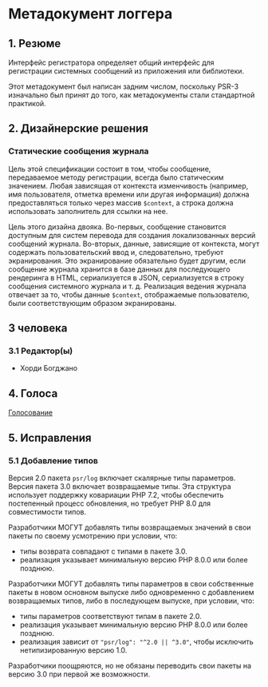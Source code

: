 # Метадокумент логгера


## 1. Резюме

Интерфейс регистратора определяет общий интерфейс для регистрации системных сообщений из приложения или библиотеки.

Этот метадокумент был написан задним числом, поскольку PSR-3 изначально был принят до того, как метадокументы стали стандартной практикой.

## 2. Дизайнерские решения

### Статические сообщения журнала

Цель этой спецификации состоит в том, чтобы сообщение, передаваемое методу регистрации, всегда было статическим значением. Любая зависящая от контекста изменчивость (например, имя пользователя, отметка времени или другая информация) должна предоставляться только через массив `$context`, а строка должна использовать заполнитель для ссылки на нее.

Цель этого дизайна двояка. Во-первых, сообщение становится доступным для систем перевода для создания локализованных версий сообщений журнала. Во-вторых, данные, зависящие от контекста, могут содержать пользовательский ввод и, следовательно, требуют экранирования. Это экранирование обязательно будет другим, если сообщение журнала хранится в базе данных для последующего рендеринга в HTML, сериализуется в JSON, сериализуется в строку сообщения системного журнала и т. д. Реализация ведения журнала отвечает за то, чтобы данные `$context`, отображаемые пользователю, были соответствующим образом экранированы.

## 3 человека

### 3.1 Редактор(ы)

* Хорди Богджано

## 4. Голоса

[Голосование](https://groups.google.com/g/php-fig/c/d0yPC7jWPAE/m/rhexAfz2T_8J)

## 5. Исправления

### 5.1 Добавление типов

Версия 2.0 пакета `psr/log` включает скалярные типы параметров. Версия пакета 3.0 включает возвращаемые типы. Эта структура использует поддержку ковариации PHP 7.2, чтобы обеспечить постепенный процесс обновления, но требует PHP 8.0 для совместимости типов.

Разработчики МОГУТ добавлять типы возвращаемых значений в свои пакеты по своему усмотрению при условии, что:

* типы возврата совпадают с типами в пакете 3.0.
* реализация указывает минимальную версию PHP 8.0.0 или более позднюю.

Разработчики МОГУТ добавлять типы параметров в свои собственные пакеты в новом основном выпуске либо одновременно с добавлением возвращаемых типов, либо в последующем выпуске, при условии, что:

* типы параметров соответствуют типам в пакете 2.0.
* реализация указывает минимальную версию PHP 8.0.0 или более позднюю.
* реализация зависит от `"psr/log": "^2.0 || ^3.0"`, чтобы исключить нетипизированную версию 1.0.

Разработчики поощряются, но не обязаны переводить свои пакеты на версию 3.0 при первой же возможности.
